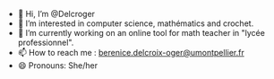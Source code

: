 - 👋 Hi, I’m @Delcroger
- 👀 I’m interested in computer science, mathématics and crochet.
- 🌱 I’m currently working on an online tool for math teacher in "lycée professionnel".
- 📫 How to reach me : berenice.delcroix-oger@umontpellier.fr
- 😄 Pronouns: She/her

<!---
Delcroger/Delcroger is a ✨ special ✨ repository because its `README.md` (this file) appears on your GitHub profile.
You can click the Preview link to take a look at your changes.
--->
